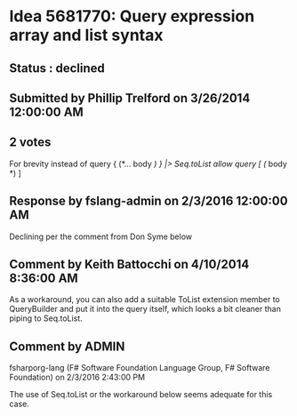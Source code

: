 # Idea 5681770: Query expression array and list syntax #

## Status : declined

## Submitted by Phillip Trelford on 3/26/2014 12:00:00 AM

## 2 votes

For brevity instead of
query { (*... body *) } |> Seq.toList
allow
query [ (* body *) ]

## Response by fslang-admin on 2/3/2016 12:00:00 AM

Declining per the comment from Don Syme below


## Comment by Keith Battocchi on 4/10/2014 8:36:00 AM

As a workaround, you can also add a suitable ToList extension member to QueryBuilder and put it into the query itself, which looks a bit cleaner than piping to Seq.toList.

## Comment by ADMIN
fsharporg-lang (F# Software Foundation Language Group, F# Software Foundation) on 2/3/2016 2:43:00 PM

The use of Seq.toList or the workaround below seems adequate for this case.
